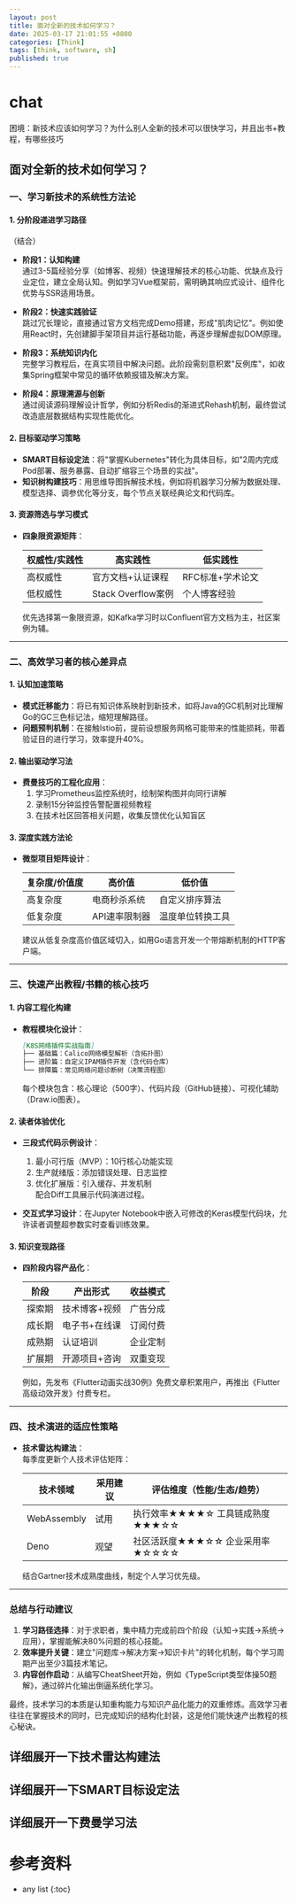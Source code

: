 ```yaml
---
layout: post
title: 面对全新的技术如何学习？
date: 2025-03-17 21:01:55 +0800
categories: [Think]
tags: [think, software, sh]
published: true
---
```






# chat

困境：新技术应该如何学习？为什么别人全新的技术可以很快学习，并且出书+教程，有哪些技巧

## 面对全新的技术如何学习？

### 一、学习新技术的系统性方法论

#### 1. 分阶段递进学习路径
（结合）
- **阶段1：认知构建**  
  通过3-5篇经验分享（如博客、视频）快速理解技术的核心功能、优缺点及行业定位，建立全局认知。例如学习Vue框架前，需明确其响应式设计、组件化优势与SSR适用场景。
  
- **阶段2：快速实践验证**  
  跳过冗长理论，直接通过官方文档完成Demo搭建，形成"肌肉记忆"。例如使用React时，先创建脚手架项目并运行基础功能，再逐步理解虚拟DOM原理。

- **阶段3：系统知识内化**  
  完整学习教程后，在真实项目中解决问题。此阶段需刻意积累"反例库"，如收集Spring框架中常见的循环依赖报错及解决方案。

- **阶段4：原理溯源与创新**  
  通过阅读源码理解设计哲学，例如分析Redis的渐进式Rehash机制，最终尝试改造底层数据结构实现性能优化。

#### 2. 目标驱动学习策略

- **SMART目标设定法**：将"掌握Kubernetes"转化为具体目标，如"2周内完成Pod部署、服务暴露、自动扩缩容三个场景的实战"。
- **知识树构建技巧**：用思维导图拆解技术栈，例如将机器学习分解为数据处理、模型选择、调参优化等分支，每个节点关联经典论文和代码库。

#### 3. 资源筛选与学习模式

- **四象限资源矩阵**：  

  | 权威性/实践性 | 高实践性 | 低实践性 |
  |---|---|----|
  | 高权威性 | 官方文档+认证课程 | RFC标准+学术论文 |
  | 低权威性 | Stack Overflow案例 | 个人博客经验 |
  
  优先选择第一象限资源，如Kafka学习时以Confluent官方文档为主，社区案例为辅。


---

### 二、高效学习者的核心差异点

#### 1. 认知加速策略

- **模式迁移能力**：将已有知识体系映射到新技术，如将Java的GC机制对比理解Go的GC三色标记法，缩短理解路径。
- **问题预判机制**：在接触Istio前，提前设想服务网格可能带来的性能损耗，带着验证目的进行学习，效率提升40%。

#### 2. 输出驱动学习法

- **费曼技巧的工程化应用**：  
  1. 学习Prometheus监控系统时，绘制架构图并向同行讲解  
  2. 录制15分钟监控告警配置视频教程  
  3. 在技术社区回答相关问题，收集反馈优化认知盲区

#### 3. 深度实践方法论

- **微型项目矩阵设计**：  

  | 复杂度/价值度 | 高价值 | 低价值 |
  |---|---|---|
  | 高复杂度 | 电商秒杀系统 | 自定义排序算法 |
  | 低复杂度 | API速率限制器 | 温度单位转换工具 |
  
  建议从低复杂度高价值区域切入，如用Go语言开发一个带熔断机制的HTTP客户端。


---

### 三、快速产出教程/书籍的核心技巧

#### 1. 内容工程化构建

- **教程模块化设计**：  
  ```markdown
  [K8S网络插件实战指南]
  ├── 基础篇：Calico网络模型解析（含拓扑图）
  ├── 进阶篇：自定义IPAM插件开发（含代码仓库）
  └── 排障篇：常见网络问题诊断树（决策流程图）
  ```

  每个模块包含：核心理论（500字）、代码片段（GitHub链接）、可视化辅助（Draw.io图表）。

#### 2. 读者体验优化

- **三段式代码示例设计**：  
  1. 最小可行版（MVP）：10行核心功能实现  
  2. 生产就绪版：添加错误处理、日志监控  
  3. 优化扩展版：引入缓存、并发机制  
  配合Diff工具展示代码演进过程。

- **交互式学习设计**：在Jupyter Notebook中嵌入可修改的Keras模型代码块，允许读者调整超参数实时查看训练效果。

#### 3. 知识变现路径

- **四阶段内容产品化**：  

  | 阶段 | 产出形式 | 收益模式 |
  |---|---|---|
  | 探索期 | 技术博客+视频 | 广告分成 |
  | 成长期 | 电子书+在线课 | 订阅付费 |
  | 成熟期 | 认证培训 | 企业定制 |
  | 扩展期 | 开源项目+咨询 | 双重变现 |


  例如，先发布《Flutter动画实战30例》免费文章积累用户，再推出《Flutter高级动效开发》付费专栏。

---

### 四、技术演进的适应性策略


- **技术雷达构建法**：  
  每季度更新个人技术评估矩阵：

  | 技术领域 | 采用建议 | 评估维度（性能/生态/趋势） |
  |---|---|---|
  | WebAssembly | 试用 | 执行效率★★★★☆ 工具链成熟度★★★☆☆ |
  | Deno | 观望 | 社区活跃度★★★☆☆ 企业采用率★☆☆☆☆ |


  结合Gartner技术成熟度曲线，制定个人学习优先级。

---

### 总结与行动建议

1. **学习路径选择**：对于求职者，集中精力完成前四个阶段（认知→实践→系统→应用），掌握能解决80%问题的核心技能。  
2. **效率提升关键**：建立"问题库→解决方案→知识卡片"的转化机制，每个学习周期产出至少3篇技术笔记。  
3. **内容创作启动**：从编写CheatSheet开始，例如《TypeScript类型体操50题解》，通过碎片化输出倒逼系统化学习。

最终，技术学习的本质是认知重构能力与知识产品化能力的双重修炼。高效学习者往往在掌握技术的同时，已完成知识的结构化封装，这是他们能快速产出教程的核心秘诀。


## 详细展开一下技术雷达构建法

## 详细展开一下SMART目标设定法



## 详细展开一下费曼学习法





# 参考资料

* any list
{:toc}
